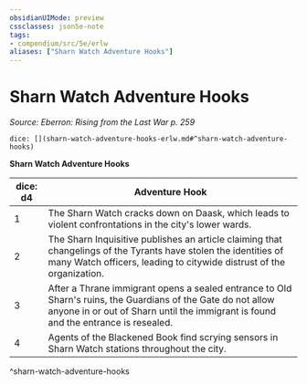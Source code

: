 ```yaml
---
obsidianUIMode: preview
cssclasses: json5e-note
tags:
- compendium/src/5e/erlw
aliases: ["Sharn Watch Adventure Hooks"]
---
```

# Sharn Watch Adventure Hooks
*Source: Eberron: Rising from the Last War p. 259* 

`dice: [](sharn-watch-adventure-hooks-erlw.md#^sharn-watch-adventure-hooks)`

**Sharn Watch Adventure Hooks**

| dice: d4 | Adventure Hook |
|----------|----------------|
| 1 | The Sharn Watch cracks down on Daask, which leads to violent confrontations in the city's lower wards. |
| 2 | The Sharn Inquisitive publishes an article claiming that changelings of the Tyrants have stolen the identities of many Watch officers, leading to citywide distrust of the organization. |
| 3 | After a Thrane immigrant opens a sealed entrance to Old Sharn's ruins, the Guardians of the Gate do not allow anyone in or out of Sharn until the immigrant is found and the entrance is resealed. |
| 4 | Agents of the Blackened Book find scrying sensors in Sharn Watch stations throughout the city. |
^sharn-watch-adventure-hooks